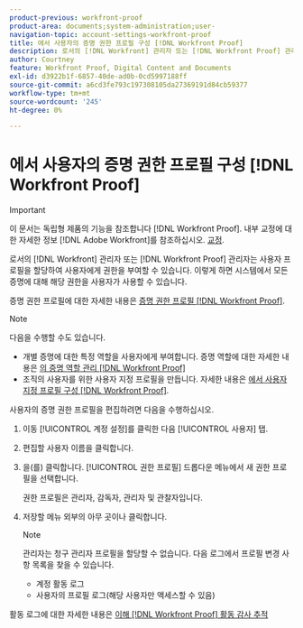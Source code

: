 ```yaml
---
product-previous: workfront-proof
product-area: documents;system-administration;user-
navigation-topic: account-settings-workfront-proof
title: 에서 사용자의 증명 권한 프로필 구성 [!DNL Workfront Proof]
description: 로서의 [!DNL Workfront] 관리자 또는 [!DNL Workfront Proof] 관리자는 사용자 프로필을 할당하여 사용자에게 권한을 부여할 수 있습니다. 이렇게 하면 시스템에서 모든 증명에 대해 해당 권한을 사용자가 사용할 수 있습니다.
author: Courtney
feature: Workfront Proof, Digital Content and Documents
exl-id: d3922b1f-6857-40de-ad0b-0cd5997188ff
source-git-commit: a6cd3fe793c197308105da27369191d84cb59377
workflow-type: tm+mt
source-wordcount: '245'
ht-degree: 0%

---
```


# 에서 사용자의 증명 권한 프로필 구성 [!DNL Workfront Proof]

>[!IMPORTANT]
>
>이 문서는 독립형 제품의 기능을 참조합니다 [!DNL Workfront Proof]. 내부 교정에 대한 자세한 정보 [!DNL Adobe Workfront]를 참조하십시오. [교정](../../../review-and-approve-work/proofing/proofing.md).

로서의 [!DNL Workfront] 관리자 또는 [!DNL Workfront Proof] 관리자는 사용자 프로필을 할당하여 사용자에게 권한을 부여할 수 있습니다. 이렇게 하면 시스템에서 모든 증명에 대해 해당 권한을 사용자가 사용할 수 있습니다.

증명 권한 프로필에 대한 자세한 내용은 [증명 권한 프로필 [!DNL Workfront Proof]](../../../workfront-proof/wp-acct-admin/account-settings/proof-perm-profiles-in-wp.md).

>[!NOTE]
>
>다음을 수행할 수도 있습니다.
>
>* 개별 증명에 대한 특정 역할을 사용자에게 부여합니다. 증명 역할에 대한 자세한 내용은 [의 증명 역할 관리 [!DNL Workfront Proof]](../../../workfront-proof/wp-work-proofsfiles/share-proofs-and-files/manage-proof-roles.md)
>* 조직의 사용자를 위한 사용자 지정 프로필을 만듭니다. 자세한 내용은 [에서 사용자 지정 프로필 구성 [!DNL Workfront Proof]](../../../workfront-proof/wp-acct-admin/account-settings/configure-custom-profiles.md).



사용자의 증명 권한 프로필을 편집하려면 다음을 수행하십시오.

1. 이동 [!UICONTROL 계정 설정]를 클릭한 다음 [!UICONTROL 사용자] 탭.
1. 편집할 사용자 이름을 클릭합니다.
1. 을(를) 클릭합니다. [!UICONTROL 권한 프로필] 드롭다운 메뉴에서 새 권한 프로필을 선택합니다.

   권한 프로필은 관리자, 감독자, 관리자 및 관찰자입니다.

1. 저장할 메뉴 외부의 아무 곳이나 클릭합니다.

   >[!NOTE]
   >
   >관리자는 청구 관리자 프로필을 할당할 수 없습니다. 다음 로그에서 프로필 변경 사항 목록을 찾을 수 있습니다.
   >   
   >   * 계정 활동 로그
   >   * 사용자의 프로필 로그(해당 사용자만 액세스할 수 있음)



활동 로그에 대한 자세한 내용은 [이해 [!DNL Workfront Proof] 활동 감사 추적](../../../workfront-proof/wp-work-proofsfiles/basic-features/activity-audit-trail.md)
